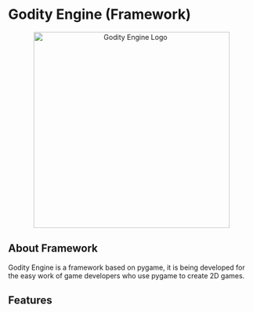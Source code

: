 # Godity Engine (Framework)

<p align="center">
  <a href="pass">
    <img src="pass" width="400" alt="Godity Engine Logo">
  </a>
</p>

## About Framework

Godity Engine is a framework based on pygame, it is being developed for the easy work of game developers who use pygame to create 2D games.

## Features
